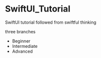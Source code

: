 # SwiftUI_Tutorial
SwiftUI tutorial followed from swiftful thinking

three branches 
- Beginner
- Intermediate
- Advanced
